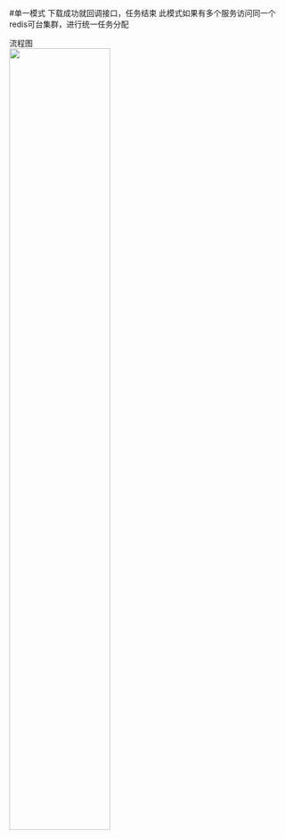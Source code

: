 #单一模式
下载成功就回调接口，任务结束
此模式如果有多个服务访问同一个redis可台集群，进行统一任务分配   

流程图  
<img src="https://opendfl-1259373829.cos.ap-guangzhou.myqcloud.com/doc/m3u8sync/single2.jpg" width="60%" syt height="60%" />